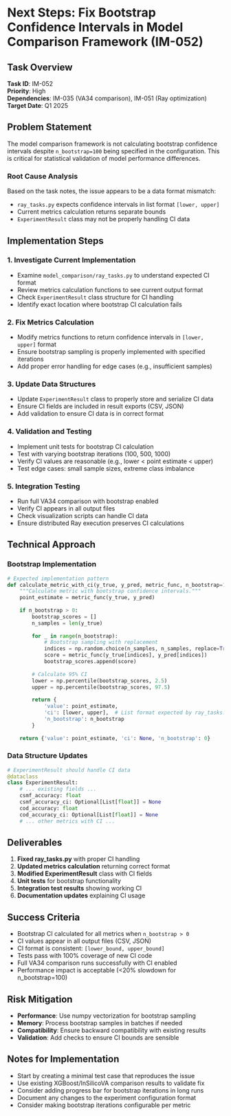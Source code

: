 # Next Steps: Fix Bootstrap Confidence Intervals in Model Comparison Framework (IM-052)

## Task Overview

**Task ID**: IM-052  
**Priority**: High  
**Dependencies**: IM-035 (VA34 comparison), IM-051 (Ray optimization)  
**Target Date**: Q1 2025  

## Problem Statement

The model comparison framework is not calculating bootstrap confidence intervals despite `n_bootstrap=100` being specified in the configuration. This is critical for statistical validation of model performance differences.

### Root Cause Analysis

Based on the task notes, the issue appears to be a data format mismatch:
- `ray_tasks.py` expects confidence intervals in list format `[lower, upper]`
- Current metrics calculation returns separate bounds
- `ExperimentResult` class may not be properly handling CI data

## Implementation Steps

### 1. Investigate Current Implementation
- Examine `model_comparison/ray_tasks.py` to understand expected CI format
- Review metrics calculation functions to see current output format
- Check `ExperimentResult` class structure for CI handling
- Identify exact location where bootstrap CI calculation fails

### 2. Fix Metrics Calculation
- Modify metrics functions to return confidence intervals in `[lower, upper]` format
- Ensure bootstrap sampling is properly implemented with specified iterations
- Add proper error handling for edge cases (e.g., insufficient samples)

### 3. Update Data Structures
- Update `ExperimentResult` class to properly store and serialize CI data
- Ensure CI fields are included in result exports (CSV, JSON)
- Add validation to ensure CI data is in correct format

### 4. Validation and Testing
- Implement unit tests for bootstrap CI calculation
- Test with varying bootstrap iterations (100, 500, 1000)
- Verify CI values are reasonable (e.g., lower < point estimate < upper)
- Test edge cases: small sample sizes, extreme class imbalance

### 5. Integration Testing
- Run full VA34 comparison with bootstrap enabled
- Verify CI appears in all output files
- Check visualization scripts can handle CI data
- Ensure distributed Ray execution preserves CI calculations

## Technical Approach

### Bootstrap Implementation
```python
# Expected implementation pattern
def calculate_metric_with_ci(y_true, y_pred, metric_func, n_bootstrap=100):
    """Calculate metric with bootstrap confidence intervals."""
    point_estimate = metric_func(y_true, y_pred)
    
    if n_bootstrap > 0:
        bootstrap_scores = []
        n_samples = len(y_true)
        
        for _ in range(n_bootstrap):
            # Bootstrap sampling with replacement
            indices = np.random.choice(n_samples, n_samples, replace=True)
            score = metric_func(y_true[indices], y_pred[indices])
            bootstrap_scores.append(score)
        
        # Calculate 95% CI
        lower = np.percentile(bootstrap_scores, 2.5)
        upper = np.percentile(bootstrap_scores, 97.5)
        
        return {
            'value': point_estimate,
            'ci': [lower, upper],  # List format expected by ray_tasks.py
            'n_bootstrap': n_bootstrap
        }
    
    return {'value': point_estimate, 'ci': None, 'n_bootstrap': 0}
```

### Data Structure Updates
```python
# ExperimentResult should handle CI data
@dataclass
class ExperimentResult:
    # ... existing fields ...
    csmf_accuracy: float
    csmf_accuracy_ci: Optional[List[float]] = None
    cod_accuracy: float
    cod_accuracy_ci: Optional[List[float]] = None
    # ... other metrics with CI ...
```

## Deliverables

1. **Fixed ray_tasks.py** with proper CI handling
2. **Updated metrics calculation** returning correct format
3. **Modified ExperimentResult** class with CI fields
4. **Unit tests** for bootstrap functionality
5. **Integration test results** showing working CI
6. **Documentation updates** explaining CI usage

## Success Criteria

- Bootstrap CI calculated for all metrics when `n_bootstrap > 0`
- CI values appear in all output files (CSV, JSON)
- CI format is consistent: `[lower_bound, upper_bound]`
- Tests pass with 100% coverage of new CI code
- Full VA34 comparison runs successfully with CI enabled
- Performance impact is acceptable (<20% slowdown for n_bootstrap=100)

## Risk Mitigation

- **Performance**: Use numpy vectorization for bootstrap sampling
- **Memory**: Process bootstrap samples in batches if needed
- **Compatibility**: Ensure backward compatibility with existing results
- **Validation**: Add checks to ensure CI bounds are sensible

## Notes for Implementation

- Start by creating a minimal test case that reproduces the issue
- Use existing XGBoost/InSilicoVA comparison results to validate fix
- Consider adding progress bar for bootstrap iterations in long runs
- Document any changes to the experiment configuration format
- Consider making bootstrap iterations configurable per metric